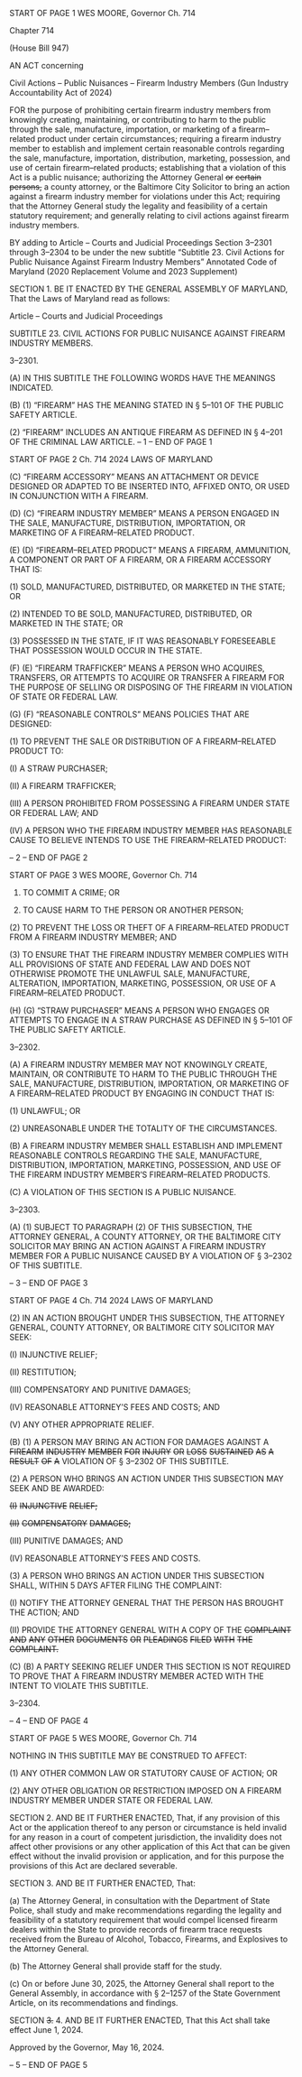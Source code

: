START OF PAGE 1
WES MOORE, Governor Ch. 714

Chapter 714

(House Bill 947)

AN ACT concerning

Civil Actions – Public Nuisances – Firearm Industry Members
(Gun Industry Accountability Act of 2024)

FOR the purpose of prohibiting certain firearm industry members from knowingly creating,
maintaining, or contributing to harm to the public through the sale, manufacture,
importation, or marketing of a firearm–related product under certain circumstances;
requiring a firearm industry member to establish and implement certain reasonable
controls regarding the sale, manufacture, importation, distribution, marketing,
possession, and use of certain firearm–related products; establishing that a violation
of this Act is a public nuisance; authorizing the Attorney General ~~or~~ ~~certain~~ ~~persons,~~
a county attorney, or the Baltimore City Solicitor to bring an action against a firearm
industry member for violations under this Act; requiring that the Attorney General
study the legality and feasibility of a certain statutory requirement; and generally
relating to civil actions against firearm industry members.

BY adding to
Article – Courts and Judicial Proceedings
Section 3–2301 through 3–2304 to be under the new subtitle “Subtitle 23. Civil
Actions for Public Nuisance Against Firearm Industry Members”
Annotated Code of Maryland
(2020 Replacement Volume and 2023 Supplement)

SECTION 1. BE IT ENACTED BY THE GENERAL ASSEMBLY OF MARYLAND,
That the Laws of Maryland read as follows:

Article – Courts and Judicial Proceedings

SUBTITLE 23. CIVIL ACTIONS FOR PUBLIC NUISANCE AGAINST FIREARM
INDUSTRY MEMBERS.

3–2301.

(A) IN THIS SUBTITLE THE FOLLOWING WORDS HAVE THE MEANINGS
INDICATED.

(B) (1) “FIREARM” HAS THE MEANING STATED IN § 5–101 OF THE PUBLIC
SAFETY ARTICLE.

(2) “FIREARM” INCLUDES AN ANTIQUE FIREARM AS DEFINED IN §
4–201 OF THE CRIMINAL LAW ARTICLE.
– 1 –
END OF PAGE 1

START OF PAGE 2
Ch. 714 2024 LAWS OF MARYLAND

(C) “FIREARM ACCESSORY” MEANS AN ATTACHMENT OR DEVICE DESIGNED
OR ADAPTED TO BE INSERTED INTO, AFFIXED ONTO, OR USED IN CONJUNCTION
WITH A FIREARM.

(D) (C) “FIREARM INDUSTRY MEMBER” MEANS A PERSON ENGAGED IN
THE SALE, MANUFACTURE, DISTRIBUTION, IMPORTATION, OR MARKETING OF A
FIREARM–RELATED PRODUCT.

(E) (D) “FIREARM–RELATED PRODUCT” MEANS A FIREARM,
AMMUNITION, A COMPONENT OR PART OF A FIREARM, OR A FIREARM ACCESSORY
THAT IS:

(1) SOLD, MANUFACTURED, DISTRIBUTED, OR MARKETED IN THE
STATE; OR

(2) INTENDED TO BE SOLD, MANUFACTURED, DISTRIBUTED, OR
MARKETED IN THE STATE; OR

(3) POSSESSED IN THE STATE, IF IT WAS REASONABLY FORESEEABLE
THAT POSSESSION WOULD OCCUR IN THE STATE.

(F) (E) “FIREARM TRAFFICKER” MEANS A PERSON WHO ACQUIRES,
TRANSFERS, OR ATTEMPTS TO ACQUIRE OR TRANSFER A FIREARM FOR THE
PURPOSE OF SELLING OR DISPOSING OF THE FIREARM IN VIOLATION OF STATE OR
FEDERAL LAW.

(G) (F) “REASONABLE CONTROLS” MEANS POLICIES THAT ARE
DESIGNED:

(1) TO PREVENT THE SALE OR DISTRIBUTION OF A
FIREARM–RELATED PRODUCT TO:

(I) A STRAW PURCHASER;

(II) A FIREARM TRAFFICKER;

(III) A PERSON PROHIBITED FROM POSSESSING A FIREARM
UNDER STATE OR FEDERAL LAW; AND

(IV) A PERSON WHO THE FIREARM INDUSTRY MEMBER HAS
REASONABLE CAUSE TO BELIEVE INTENDS TO USE THE FIREARM–RELATED
PRODUCT:

– 2 –
END OF PAGE 2

START OF PAGE 3
WES MOORE, Governor Ch. 714

1. TO COMMIT A CRIME; OR

2. TO CAUSE HARM TO THE PERSON OR ANOTHER
PERSON;

(2) TO PREVENT THE LOSS OR THEFT OF A FIREARM–RELATED
PRODUCT FROM A FIREARM INDUSTRY MEMBER; AND

(3) TO ENSURE THAT THE FIREARM INDUSTRY MEMBER COMPLIES
WITH ALL PROVISIONS OF STATE AND FEDERAL LAW AND DOES NOT OTHERWISE
PROMOTE THE UNLAWFUL SALE, MANUFACTURE, ALTERATION, IMPORTATION,
MARKETING, POSSESSION, OR USE OF A FIREARM–RELATED PRODUCT.

(H) (G) “STRAW PURCHASER” MEANS A PERSON WHO ENGAGES OR
ATTEMPTS TO ENGAGE IN A STRAW PURCHASE AS DEFINED IN § 5–101 OF THE
PUBLIC SAFETY ARTICLE.

3–2302.

(A) A FIREARM INDUSTRY MEMBER MAY NOT KNOWINGLY CREATE,
MAINTAIN, OR CONTRIBUTE TO HARM TO THE PUBLIC THROUGH THE SALE,
MANUFACTURE, DISTRIBUTION, IMPORTATION, OR MARKETING OF A
FIREARM–RELATED PRODUCT BY ENGAGING IN CONDUCT THAT IS:

(1) UNLAWFUL; OR

(2) UNREASONABLE UNDER THE TOTALITY OF THE CIRCUMSTANCES.

(B) A FIREARM INDUSTRY MEMBER SHALL ESTABLISH AND IMPLEMENT
REASONABLE CONTROLS REGARDING THE SALE, MANUFACTURE, DISTRIBUTION,
IMPORTATION, MARKETING, POSSESSION, AND USE OF THE FIREARM INDUSTRY
MEMBER’S FIREARM–RELATED PRODUCTS.

(C) A VIOLATION OF THIS SECTION IS A PUBLIC NUISANCE.

3–2303.

(A) (1) SUBJECT TO PARAGRAPH (2) OF THIS SUBSECTION, THE
ATTORNEY GENERAL, A COUNTY ATTORNEY, OR THE BALTIMORE CITY SOLICITOR
MAY BRING AN ACTION AGAINST A FIREARM INDUSTRY MEMBER FOR A PUBLIC
NUISANCE CAUSED BY A VIOLATION OF § 3–2302 OF THIS SUBTITLE.

– 3 –
END OF PAGE 3

START OF PAGE 4
Ch. 714 2024 LAWS OF MARYLAND

(2) IN AN ACTION BROUGHT UNDER THIS SUBSECTION, THE
ATTORNEY GENERAL, COUNTY ATTORNEY, OR BALTIMORE CITY SOLICITOR MAY
SEEK:

(I) INJUNCTIVE RELIEF;

(II) RESTITUTION;

(III) COMPENSATORY AND PUNITIVE DAMAGES;

(IV) REASONABLE ATTORNEY’S FEES AND COSTS; AND

(V) ANY OTHER APPROPRIATE RELIEF.

(B) (1) A PERSON MAY BRING AN ACTION FOR DAMAGES AGAINST A
~~FIREARM~~ ~~INDUSTRY~~ ~~MEMBER~~ ~~FOR~~ ~~INJURY~~ ~~OR~~ ~~LOSS~~ ~~SUSTAINED~~ ~~AS~~ ~~A~~ ~~RESULT~~ ~~OF~~ ~~A~~
VIOLATION OF § 3–2302 OF THIS SUBTITLE.

(2) A PERSON WHO BRINGS AN ACTION UNDER THIS SUBSECTION MAY
SEEK AND BE AWARDED:

~~(I)~~ ~~INJUNCTIVE~~ ~~RELIEF;~~

~~(II)~~ ~~COMPENSATORY~~ ~~DAMAGES;~~

(III) PUNITIVE DAMAGES; AND

(IV) REASONABLE ATTORNEY’S FEES AND COSTS.

(3) A PERSON WHO BRINGS AN ACTION UNDER THIS SUBSECTION
SHALL, WITHIN 5 DAYS AFTER FILING THE COMPLAINT:

(I) NOTIFY THE ATTORNEY GENERAL THAT THE PERSON HAS
BROUGHT THE ACTION; AND

(II) PROVIDE THE ATTORNEY GENERAL WITH A COPY OF THE
~~COMPLAINT~~ ~~AND~~ ~~ANY~~ ~~OTHER~~ ~~DOCUMENTS~~ ~~OR~~ ~~PLEADINGS~~ ~~FILED~~ ~~WITH~~ ~~THE~~
~~COMPLAINT.~~

(C) (B) A PARTY SEEKING RELIEF UNDER THIS SECTION IS NOT
REQUIRED TO PROVE THAT A FIREARM INDUSTRY MEMBER ACTED WITH THE INTENT
TO VIOLATE THIS SUBTITLE.

3–2304.

– 4 –
END OF PAGE 4

START OF PAGE 5
WES MOORE, Governor Ch. 714

NOTHING IN THIS SUBTITLE MAY BE CONSTRUED TO AFFECT:

(1) ANY OTHER COMMON LAW OR STATUTORY CAUSE OF ACTION; OR

(2) ANY OTHER OBLIGATION OR RESTRICTION IMPOSED ON A
FIREARM INDUSTRY MEMBER UNDER STATE OR FEDERAL LAW.

SECTION 2. AND BE IT FURTHER ENACTED, That, if any provision of this Act or
the application thereof to any person or circumstance is held invalid for any reason in a
court of competent jurisdiction, the invalidity does not affect other provisions or any other
application of this Act that can be given effect without the invalid provision or application,
and for this purpose the provisions of this Act are declared severable.

SECTION 3. AND BE IT FURTHER ENACTED, That:

(a) The Attorney General, in consultation with the Department of State Police,
shall study and make recommendations regarding the legality and feasibility of a statutory
requirement that would compel licensed firearm dealers within the State to provide records
of firearm trace requests received from the Bureau of Alcohol, Tobacco, Firearms, and
Explosives to the Attorney General.

(b) The Attorney General shall provide staff for the study.

(c) On or before June 30, 2025, the Attorney General shall report to the General
Assembly, in accordance with § 2–1257 of the State Government Article, on its
recommendations and findings.

SECTION ~~3.~~ 4. AND BE IT FURTHER ENACTED, That this Act shall take effect
June 1, 2024.

Approved by the Governor, May 16, 2024.

– 5 –
END OF PAGE 5